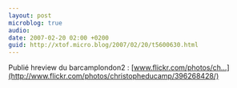 ```yaml
---
layout: post
microblog: true
audio: 
date: 2007-02-20 02:00 +0200
guid: http://xtof.micro.blog/2007/02/20/t5600630.html
---
```

Publié hreview du barcamplondon2 : [www.flickr.com/photos/ch...](http://www.flickr.com/photos/christopheducamp/396268428/)
